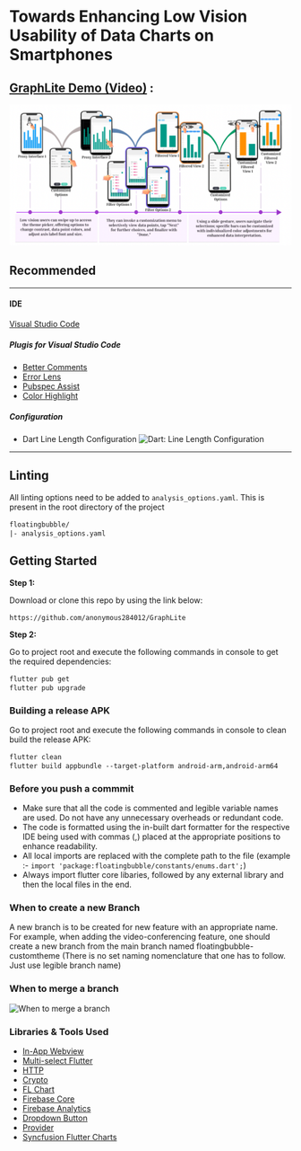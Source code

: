 # Towards Enhancing Low Vision Usability of Data Charts on Smartphones

## [GraphLite Demo (Video)](https://youtu.be/QFw5QH7FwNY) :
[![IMAGE ALT TEXT HERE](Supplementary_Material/Images/GraphLite.png)](https://youtu.be/QFw5QH7FwNY)




## Recommended 
----
#### IDE 

[Visual Studio Code](https://code.visualstudio.com/)

##### Plugis for **Visual Studio Code**
- [Better Comments](https://marketplace.visualstudio.com/items?itemName=aaron-bond.better-comments)
- [Error Lens](https://marketplace.visualstudio.com/items?itemName=usernamehw.errorlens)
- [Pubspec Assist](https://marketplace.visualstudio.com/items?itemName=jeroen-meijer.pubspec-assist)
- [Color Highlight](https://marketplace.visualstudio.com/items?itemName=naumovs.color-highlight)

##### Configuration

- Dart Line Length Configuration
![Dart: Line Length Configuration](https://i.imgur.com/DrT5MAe.png)

---

## Linting
All linting options need to be added to `analysis_options.yaml`. This is present in the root directory of the project 

```
floatingbubble/
|- analysis_options.yaml
```

## Getting Started

**Step 1:**

Download or clone this repo by using the link below:

```
https://github.com/anonymous284012/GraphLite
```

**Step 2:**

Go to project root and execute the following commands in console to get the required dependencies: 

``` 
flutter pub get
flutter pub upgrade
```

### Building a release APK

Go to project root and execute the following commands in console to clean build the release APK: 

``` 
flutter clean
flutter build appbundle --target-platform android-arm,android-arm64
```

### Before you push a commmit

* Make sure that all the code is commented and legible variable names are used. Do not have any unnecessary overheads or redundant code.
* The code is formatted using the in-built dart formatter for the respective IDE being used with commas (,) placed at the appropriate positions to enhance readability.
* All local imports are replaced with the complete path to the file (example :- `import 'package:floatingbubble/constants/enums.dart';`)
* Always import flutter core libaries, followed by any external library and then the local files in the end.

### When to create a new Branch

A new branch is to be created for new feature with an appropriate name. For example, when adding the video-conferencing feature, one should create a new branch from the main branch named floatingbubble-customtheme (There is no set naming nomenclature that one has to follow. Just use legible branch name)

### When to merge a branch

![When to merge a branch](https://i.imgur.com/t4qSgnA.png)

### Libraries & Tools Used

* [In-App Webview](https://github.com/pichillilorenzo/flutter_inappwebview)
* [Multi-select Flutter](https://pub.dev/packages/multi_select_flutter)
* [HTTP](https://pub.dev/packages/http)
* [Crypto](https://pub.dev/packages/crypto)
* [FL Chart](https://pub.dev/packages/fl_chart)
* [Firebase Core](https://pub.dev/packages/firebase_core)
* [Firebase Analytics](https://pub.dev/packages/firebase_analytics)
* [Dropdown Button](https://pub.dev/packages/dropdown_button2)
* [Provider](https://github.com/rrousselGit/provider)
* [Syncfusion Flutter Charts](https://pub.dev/packages/syncfusion_flutter_charts)
